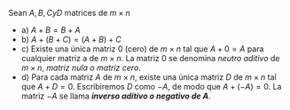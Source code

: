 Sean $A, B, C y D$ matrices de $m × n$
- a) $A + B = B + A$
- b) $A + (B + C) = (A + B) + C$
- c) Existe una única matriz $0$ (cero) de $m × n$ tal que $A + 0 = A$ para cualquier matriz a de $m × n$. La matriz $0$ se denomina *neutro aditivo* de $m × n$, *matriz nula o matriz cero*.  
- d) Para cada matriz $A$ de $m × n$, existe una única matriz $D$ de $m × n$ tal que $A + D = 0$. Escribiremos $D$ como $-A$, de modo que $A + (-A)= 0$. La matriz $-A$ se llama ***inverso aditivo o negativo de A***.